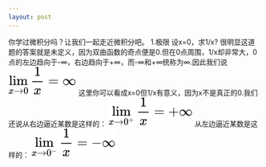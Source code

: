 ```yaml
---
layout: post
---
```


你学过微积分吗？让我们一起走近微积分吧。
1.极限
设x=0，求1/x?
很明显这道题的答案就是未定义，因为双曲函数的奇点便是0.但在0点周围，1/x却非常大，0点的左边趋向于-∞，右边趋向于+∞，而-∞和+∞统称为∞.因此我们说
![](/assets/img/abaaba.svg)
这里你可以看成x=0但1/x有意义，因为x不是真正的0.我们还说从右边逼近某数是这样的：
![](/assets/img/awsl.svg)
从左边逼近某数是这样的：
![](/assets/img/wrsl.svg)